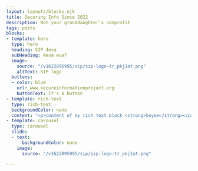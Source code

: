 ```yaml
---
layout: layouts/blocks.njk
title: Securing Info Since 2022
description: Not your granddaughter's nonprofit
tags: posts
blocks:
- template: hero
  type: hero
  heading: SIP 4eva
  subHeading: 4eva eva?
  image:
    source: "/v1622895995/sip/sip-logo-tr_pkj1at.png"
    altText: SIP logo
  buttons:
  - color: blue
    url: www.secureinformationproject.org
    buttonText: It's a button
- template: rich-text
  type: rich-text
  backgroundColor: none
  content: "<p>content of my rich text block <strong>boyee</strong></p>"
- template: carousel
  type: carousel
  slide:
  - text:
      backgroundColor: none
    image:
      source: "/v1622895995/sip/sip-logo-tr_pkj1at.png"

---
```

